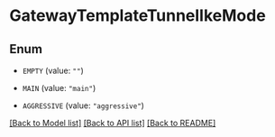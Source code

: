# GatewayTemplateTunnelIkeMode

## Enum


* `EMPTY` (value: `""`)

* `MAIN` (value: `"main"`)

* `AGGRESSIVE` (value: `"aggressive"`)


[[Back to Model list]](../README.md#documentation-for-models) [[Back to API list]](../README.md#documentation-for-api-endpoints) [[Back to README]](../README.md)


